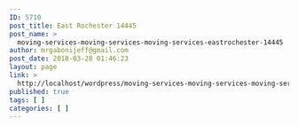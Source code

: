 ```yaml
---
ID: 5710
post_title: East Rochester 14445
post_name: >
  moving-services-moving-services-moving-services-eastrochester-14445
author: mrgabonijeff@gmail.com
post_date: 2018-03-28 01:46:23
layout: page
link: >
  http://localhost/wordpress/moving-services-moving-services-moving-services-eastrochester-14445/
published: true
tags: [ ]
categories: [ ]
---
```

